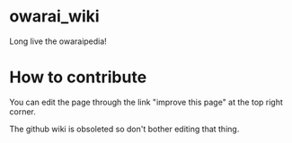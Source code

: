 # owarai_wiki


Long live the owaraipedia!

# How to contribute

You can edit the page through the link "improve this page" at the top right corner.

The github wiki is obsoleted so don't bother editing that thing.




